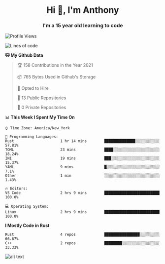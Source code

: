 <h1 align="center">Hi 👋, I'm Anthony</h1>
<h3 align="center">I'm a 15 year old learning to code</h3>

<!--START_SECTION:waka-->
![Profile Views](http://img.shields.io/badge/Profile%20Views-480-blue)

![Lines of code](https://img.shields.io/badge/From%20Hello%20World%20I%27ve%20Written-2051%20lines%20of%20code-blue)

**🐱 My Github Data** 

> 🏆 158 Contributions in the Year 2021
 > 
> 📦 765 Bytes Used in Github's Storage 
 > 
> 💼 Opted to Hire
 > 
> 📜 13 Public Repositories 
 > 
> 🔑 0 Private Repositories  
 > 
📊 **This Week I Spent My Time On** 

```text
⌚︎ Time Zone: America/New_York

💬 Programming Languages: 
Rust                     1 hr 14 mins        ██████████████░░░░░░░░░░░   57.81% 
TOML                     23 mins             ████░░░░░░░░░░░░░░░░░░░░░   18.24% 
INI                      19 mins             ███░░░░░░░░░░░░░░░░░░░░░░   15.37% 
YAML                     9 mins              █░░░░░░░░░░░░░░░░░░░░░░░░   7.1% 
Other                    1 min               ░░░░░░░░░░░░░░░░░░░░░░░░░   1.43%

🔥 Editors: 
VS Code                  2 hrs 9 mins        █████████████████████████   100.0%

💻 Operating System: 
Linux                    2 hrs 9 mins        █████████████████████████   100.0%

```

**I Mostly Code in Rust** 

```text
Rust                     4 repos             ████████████████░░░░░░░░░   66.67% 
C++                      2 repos             ████████░░░░░░░░░░░░░░░░░   33.33%

```



<!--END_SECTION:waka-->
![alt text](https://preview.redd.it/rzafowmhbxc31.png?auto=webp&s=164f5b0dbd484a440366a87a78ebad2d7acd2e4d)
